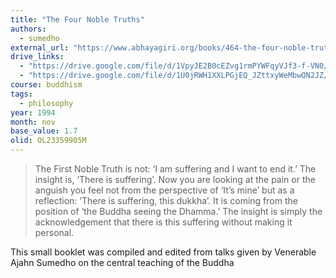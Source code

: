 ```yaml
---
title: "The Four Noble Truths"
authors:
  - sumedho
external_url: "https://www.abhayagiri.org/books/464-the-four-noble-truths"
drive_links:
  - "https://drive.google.com/file/d/1VpyJE2B0cEZvg1rmPYWFqyVJf3-f-VN0/view?usp=drivesdk"
  - "https://drive.google.com/file/d/1U0jRWH1XXLPGjEQ_JZttxyWeMbwQN2JZ/view?usp=drivesdk"
course: buddhism
tags:
  - philosophy
year: 1994
month: nov
base_value: 1.7
olid: OL23359905M
---
```


> The First Noble Truth is not: ‘I am suffering and I want to end it.’ The insight is, ‘There is suffering’. Now you are looking at the pain or the anguish you feel not from the perspective of ‘It’s mine’ but as a reflection: ‘There is suffering, this dukkha’. It is coming from the position of ‘the Buddha seeing the Dhamma.’ The insight is simply the acknowledgement that there is this suffering without making it personal.

This small booklet was compiled and edited from talks given by Venerable Ajahn Sumedho on the central teaching of the Buddha

